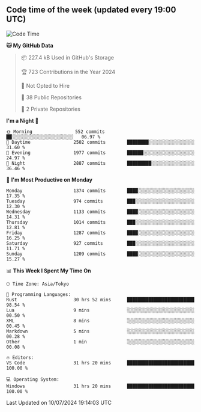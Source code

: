 ## Code time of the week (updated every 19:00 UTC)

<!--START_SECTION:waka-->
![Code Time](http://img.shields.io/badge/Code%20Time-3%2C413%20hrs%206%20mins-blue)

**🐱 My GitHub Data** 

> 📦 227.4 kB Used in GitHub's Storage 
 > 
> 🏆 723 Contributions in the Year 2024
 > 
> 🚫 Not Opted to Hire
 > 
> 📜 38 Public Repositories 
 > 
> 🔑 2 Private Repositories 
 > 
**I'm a Night 🦉** 

```text
🌞 Morning                552 commits         ██░░░░░░░░░░░░░░░░░░░░░░░   06.97 % 
🌆 Daytime                2502 commits        ████████░░░░░░░░░░░░░░░░░   31.60 % 
🌃 Evening                1977 commits        ██████░░░░░░░░░░░░░░░░░░░   24.97 % 
🌙 Night                  2887 commits        █████████░░░░░░░░░░░░░░░░   36.46 % 
```
📅 **I'm Most Productive on Monday** 

```text
Monday                   1374 commits        ████░░░░░░░░░░░░░░░░░░░░░   17.35 % 
Tuesday                  974 commits         ███░░░░░░░░░░░░░░░░░░░░░░   12.30 % 
Wednesday                1133 commits        ████░░░░░░░░░░░░░░░░░░░░░   14.31 % 
Thursday                 1014 commits        ███░░░░░░░░░░░░░░░░░░░░░░   12.81 % 
Friday                   1287 commits        ████░░░░░░░░░░░░░░░░░░░░░   16.25 % 
Saturday                 927 commits         ███░░░░░░░░░░░░░░░░░░░░░░   11.71 % 
Sunday                   1209 commits        ████░░░░░░░░░░░░░░░░░░░░░   15.27 % 
```


📊 **This Week I Spent My Time On** 

```text
🕑︎ Time Zone: Asia/Tokyo

💬 Programming Languages: 
Rust                     30 hrs 52 mins      █████████████████████████   98.54 % 
Lua                      9 mins              ░░░░░░░░░░░░░░░░░░░░░░░░░   00.50 % 
XML                      8 mins              ░░░░░░░░░░░░░░░░░░░░░░░░░   00.45 % 
Markdown                 5 mins              ░░░░░░░░░░░░░░░░░░░░░░░░░   00.28 % 
Other                    1 min               ░░░░░░░░░░░░░░░░░░░░░░░░░   00.08 % 

🔥 Editors: 
VS Code                  31 hrs 20 mins      █████████████████████████   100.00 % 

💻 Operating System: 
Windows                  31 hrs 20 mins      █████████████████████████   100.00 % 
```


 Last Updated on 10/07/2024 19:14:03 UTC
<!--END_SECTION:waka-->